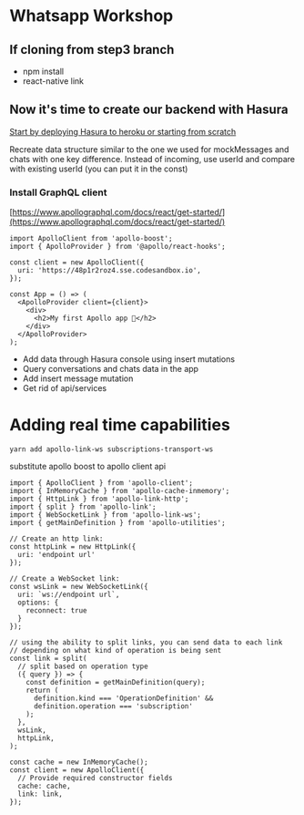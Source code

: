# Whatsapp Workshop

## If cloning from step3 branch

- npm install
- react-native link

## Now it's time to create our backend with Hasura

[Start by deploying Hasura to heroku or starting from scratch](https://docs.hasura.io/1.0/graphql/manual/deployment/heroku/using-existing-heroku-database.html)

Recreate data structure similar to the one we used for mockMessages and chats with one key difference. Instead of incoming, use userId and compare with existing userId (you can put it in the const)

### Install GraphQL client

[https://www.apollographql.com/docs/react/get-started/](https://www.apollographql.com/docs/react/get-started/)

```
import ApolloClient from 'apollo-boost';
import { ApolloProvider } from '@apollo/react-hooks';

const client = new ApolloClient({
  uri: 'https://48p1r2roz4.sse.codesandbox.io',
});

const App = () => (
  <ApolloProvider client={client}>
    <div>
      <h2>My first Apollo app 🚀</h2>
    </div>
  </ApolloProvider>
);

```

- Add data through Hasura console using insert mutations
- Query conversations and chats data in the app
- Add insert message mutation
- Get rid of api/services

# Adding real time capabilities

`yarn add apollo-link-ws subscriptions-transport-ws`

substitute apollo boost to apollo client api
```
import { ApolloClient } from 'apollo-client';
import { InMemoryCache } from 'apollo-cache-inmemory';
import { HttpLink } from 'apollo-link-http';
import { split } from 'apollo-link';
import { WebSocketLink } from 'apollo-link-ws';
import { getMainDefinition } from 'apollo-utilities';

// Create an http link:
const httpLink = new HttpLink({
  uri: 'endpoint url'
});

// Create a WebSocket link:
const wsLink = new WebSocketLink({
  uri: `ws://endpoint url`,
  options: {
    reconnect: true
  }
});

// using the ability to split links, you can send data to each link
// depending on what kind of operation is being sent
const link = split(
  // split based on operation type
  ({ query }) => {
    const definition = getMainDefinition(query);
    return (
      definition.kind === 'OperationDefinition' &&
      definition.operation === 'subscription'
    );
  },
  wsLink,
  httpLink,
);

const cache = new InMemoryCache();
const client = new ApolloClient({
  // Provide required constructor fields
  cache: cache,
  link: link,
});
```







